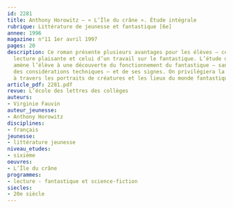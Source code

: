 ```yaml
---
id: 2281
title: Anthony Horowitz – « L’Île du crâne ». Étude intégrale 
rubrique: Littérature de jeunesse et fantastique [6e]
annee: 1996
magazine: n°11 1er avril 1997
pages: 20
description: Ce roman présente plusieurs avantages pour les élèves – celui d’une
  lecture plaisante et celui d’un travail sur le fantastique. L’étude des chapitres
  amène l’élève à une découverte du fonctionnement du fantastique – sans entrer dans
  des considérations techniques – et de ses signes. On privilégiera la description
  à travers les portraits de créatures et les lieux du monde fantastique.
article_pdf: 2281.pdf
revue: L’école des lettres des collèges
auteurs:
- Virginie Fauvin
auteur_jeunesse:
- Anthony Horowitz
disciplines:
- français
jeunesse:
- littérature jeunesse
niveau_etudes:
- sixième
oeuvres:
- L’Île du crâne
programmes:
- lecture - fantastique et science-fiction
siecles:
- 20e siècle
---
```


